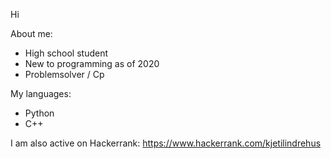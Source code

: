 Hi

About me:
* High school student 
* New to programming as of 2020 
* Problemsolver / Cp

My languages:
- Python 
- C++ 
 
I am also active on Hackerrank:
https://www.hackerrank.com/kjetilindrehus
